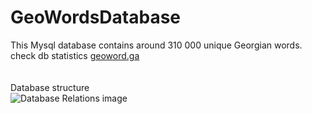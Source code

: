 # GeoWordsDatabase
This Mysql database contains around 310 000 unique Georgian words. 
<br>
 check db statistics    <a href="http://geoword.ga/ " target="_blank">geoword.ga </a> <br>
 <br><br>
Database structure
<br>
![Database Relations image](https://raw.githubusercontent.com/bumbeishvili/GeoWordsDatabase/master/relations.png?raw=true "Optional Title")

